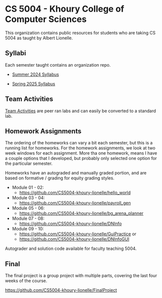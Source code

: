 # CS 5004 - Khoury College of Computer Sciences

This organization contains public resources for students who are taking CS 5004 as taught by Albert Lionelle. 


## Syllabi 
Each semester taught contains an organization repo.

* [Summer 2024 Syllabus](https://github.com/Su24-CS5004-Online-Lionelle)

* [Spring 2025 Syllabus](https://github.com/Sp25-CS5004-Online-Lionelle)


## Team Activities 

[Team Activities](https://github.com/CS5004-khoury-lionelle/TeamActivities) are peer ran labs and can easily be converted to a standard lab. 

## Homework Assignments

The ordering of the homeworks can vary a bit each semester, but this is a running list for homeworks. For the homework
assignments, we look at two week windows for each assignment. More tha one homework, means 
I have a couple options that I developed, but probably only selected one option for the particular semester.

Homeworks have an autograded and manually graded portion, and are based on formative / grading for equity grading styles. 


* Module 01 - 02:
  * https://github.com/CS5004-khoury-lionelle/hello_world
* Module 03 - 04:
  * https://github.com/CS5004-khoury-lionelle/payroll_gen
* Module 05 - 06:
  * https://github.com/CS5004-khoury-lionelle/bg_arena_planner
* Module 07 - 08:
  * https://github.com/CS5004-khoury-lionelle/DNInfo
* Module 09 - 10:
  * https://github.com/CS5004-khoury-lionelle/GuiPractice  or
  * https://github.com/CS5004-khoury-lionelle/DNInfoGUI

Autograder and solution code available for faculty teaching 5004. 


## Final
The final project is a group project with multiple parts, covering the last four weeks of the course. 

https://github.com/CS5004-khoury-lionelle/FinalProject 

